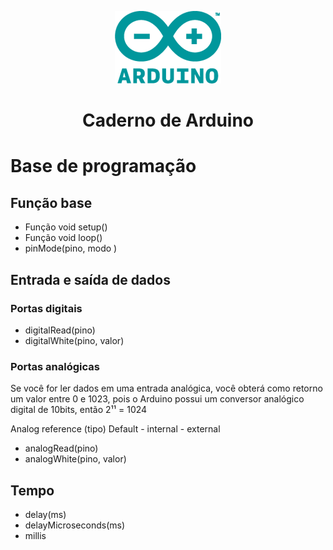 <p align="center" ><img src='./arduino-logo.png'></img></p>
<h1 align="center" >Caderno de Arduino</h1>

# Base de programação 

## Função base
  - Função void setup() 
  - Função void loop() 
  - pinMode(pino, modo )

## Entrada e saída de dados 

### Portas digitais 
  - digitalRead(pino) 
  - digitalWhite(pino, valor) 

### Portas analógicas 
  Se você for ler dados em uma entrada analógica, você obterá como retorno um valor entre 0 e 1023, pois o Arduino possui um conversor analógico digital de 10bits, então 2¹¹ = 1024

Analog reference (tipo) 
Default - internal - external

- analogRead(pino) 
- analogWhite(pino, valor) 

## Tempo 
 - delay(ms)
 - delayMicroseconds(ms)
 - millis